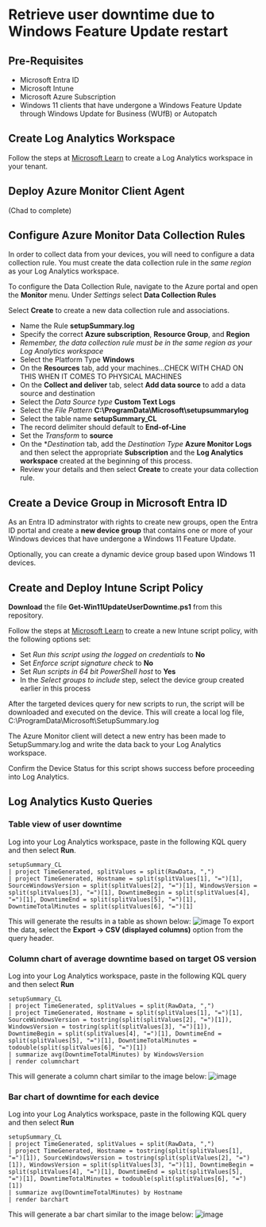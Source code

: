 # Retrieve user downtime due to Windows Feature Update restart

## Pre-Requisites

- Microsoft Entra ID
- Microsoft Intune
- Microsoft Azure Subscription 
- Windows 11 clients that have undergone a Windows Feature Update through Windows Update for Business (WUfB) or Autopatch

## Create Log Analytics Workspace
Follow the steps at [Microsoft Learn](https://learn.microsoft.com/en-us/azure/azure-monitor/logs/quick-create-workspace?tabs=azure-portal) to create a Log Analytics workspace in your tenant.

## Deploy Azure Monitor Client Agent
(Chad to complete)

## Configure Azure Monitor Data Collection Rules

In order to collect data from your devices, you will need to configure a data collection rule. You must create the data collection rule in the *same region* as your Log Analytics workspace. 

To configure the Data Collection Rule, navigate to the Azure portal and open the **Monitor** menu. Under *Settings* select **Data Collection Rules** 

Select **Create** to create a new data collection rule and associations.

* Name the Rule **setupSummary.log**
* Specify the correct **Azure subscription**, **Resource Group**, and **Region**
*    *Remember, the data collection rule must be in the same region as your Log Analytics workspace*
* Select the Platform Type **Windows**
* On the **Resources** tab, add your machines...CHECK WITH CHAD ON THIS WHEN IT COMES TO PHYSICAL MACHINES
* On the **Collect and deliver** tab, select **Add data source** to add a data source and destination
* Select the *Data Source type* **Custom Text Logs**
* Select the *File Pattern* **C:\ProgramData\Microsoft\setupsummarylog**
* Select the table name **setupSummary_CL**
* The record delimiter should default to **End-of-Line**
* Set the *Transform* to **source**
* On the **Destination* tab, add the *Destination Type* **Azure Monitor Logs** and then select the appropriate **Subscription** and the **Log Analytics workspace** created at the beginning of this process.
* Review your details and then select **Create** to create your data collection rule.


## Create a Device Group in Microsoft Entra ID

As an Entra ID adminstrator with rights to create new groups, open the Entra ID portal and create a **new device group** that contains one or more of your Windows devices that have undergone a Windows 11 Feature Update. 

Optionally, you can create a dynamic device group based upon Windows 11 devices.

## Create and Deploy Intune Script Policy

**Download** the file **Get-Win11UpdateUserDowntime.ps1** from this repository.

Follow the steps at [Microsoft Learn](https://learn.microsoft.com/en-us/mem/intune/apps/intune-management-extension#create-a-script-policy-and-assign-it) to create a new Intune script policy, with the following options set:

- Set *Run this script using the logged on credentials* to **No**
- Set *Enforce script signature check* to **No**
- Set *Run scripts in 64 bit PowerShell host* to **Yes**
- In the *Select groups to include* step, select the device group created earlier in this process

After the targeted devices query for new scripts to run, the script will be downloaded and executed on the device. This will create a local log file, C:\ProgramData\Microsoft\SetupSummary.log

The Azure Monitor client will detect a new entry has been made to SetupSummary.log and write the data back to your Log Analytics workspace.

Confirm the Device Status for this script shows success before proceeding into Log Analytics.

## Log Analytics Kusto Queries

### Table view of user downtime

Log into your Log Analytics workspace, paste in the following KQL query and then select **Run**.

```
setupSummary_CL
| project TimeGenerated, splitValues = split(RawData, ",")
| project TimeGenerated, Hostname = split(splitValues[1], "=")[1], SourceWindowsVersion = split(splitValues[2], "=")[1], WindowsVersion = split(splitValues[3], "=")[1], DowntimeBegin = split(splitValues[4], "=")[1], DowntimeEnd = split(splitValues[5], "=")[1], DowntimeTotalMinutes = split(splitValues[6], "=")[1]
```
This will generate the results in a  table as shown below:
![image](https://github.com/MSFTeric/featureupdate-user-downtime-reporting/assets/44607393/2b83b3d5-2b21-4ef3-a288-0a06acdbafb3)
To export the data, select the **Export -> CSV (displayed columns)** option from the query header.

### Column chart of average downtime based on target OS version

Log into your Log Analytics workspace, paste in the following KQL query and then select **Run**

```
setupSummary_CL
| project TimeGenerated, splitValues = split(RawData, ",")
| project TimeGenerated, Hostname = split(splitValues[1], "=")[1], SourceWindowsVersion = tostring(split(splitValues[2], "=")[1]), WindowsVersion = tostring(split(splitValues[3], "=")[1]), DowntimeBegin = split(splitValues[4], "=")[1], DowntimeEnd = split(splitValues[5], "=")[1], DowntimeTotalMinutes = todouble(split(splitValues[6], "=")[1])
| summarize avg(DowntimeTotalMinutes) by WindowsVersion
| render columnchart
```
This will generate a column chart similar to the image below:
![image](https://github.com/MSFTeric/featureupdate-user-downtime-reporting/assets/44607393/24c90b83-bc4d-495b-b87b-4dfbb77d10a8)


### Bar chart of downtime for each device

Log into your Log Analytics workspace, paste in the following KQL query and then select **Run**

```
setupSummary_CL
| project TimeGenerated, splitValues = split(RawData, ",")
| project TimeGenerated, Hostname = tostring(split(splitValues[1], "=")[1]), SourceWindowsVersion = tostring(split(splitValues[2], "=")[1]), WindowsVersion = split(splitValues[3], "=")[1], DowntimeBegin = split(splitValues[4], "=")[1], DowntimeEnd = split(splitValues[5], "=")[1], DowntimeTotalMinutes = todouble(split(splitValues[6], "=")[1])
| summarize avg(DowntimeTotalMinutes) by Hostname
| render barchart
```
This will generate a bar chart similar to the image below:
![image](https://github.com/MSFTeric/featureupdate-user-downtime-reporting/assets/44607393/cdf44229-303d-43ca-9a82-3b9c0f6d74fe)

